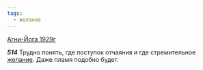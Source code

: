 ```yaml
---
tags:
  - желание
---
```


[Агни-Йога 1929г](/agni/1929)

___514___
Трудно понять, где поступок отчаяния и где стремительное [желание](/tag/#желание). Даже пламя подобно будет.